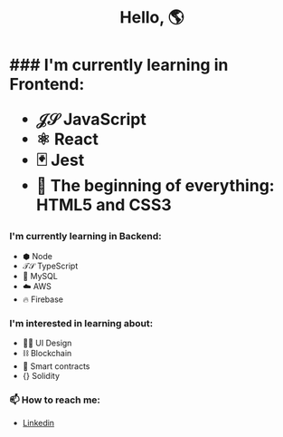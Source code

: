 <h1 align="center">Hello, 🌎<h1>
### I'm currently learning in Frontend:

- 𝒥𝒮 JavaScript
- ⚛ React
- 🃏 Jest
- 🌌 The beginning of everything: HTML5 and CSS3
  
### I'm currently learning in Backend:
  
- ⬢ Node
- 𝒯𝒮 TypeScript
- 🐬 MySQL
- ☁️ AWS
- 🔥 Firebase
  
### I'm interested in learning about:
  
- 👨‍🎨 UI Design
- ⛓ Blockchain
- 🤝 Smart contracts
- {} Solidity

### 📫 How to reach me:

- [Linkedin](https://www.linkedin.com/in/marcusluiss/)
